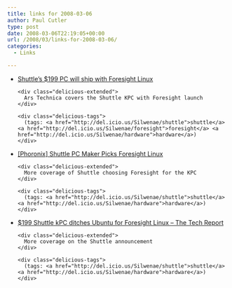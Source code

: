 ```yaml
---
title: links for 2008-03-06
author: Paul Cutler
type: post
date: 2008-03-06T22:19:05+00:00
url: /2008/03/links-for-2008-03-06/
categories:
  - Links

---
```

<ul class="delicious">
  <li>
    <div class="delicious-link">
      <a href="http://arstechnica.com/journals/linux.ars/2008/03/05/shuttles-199-pc-will-ship-with-foresight-linux">Shuttle&#8217;s $199 PC will ship with Foresight Linux</a>
    </div>
    
    <div class="delicious-extended">
      Ars Technica covers the Shuttle KPC with Foresight launch
    </div>
    
    <div class="delicious-tags">
      (tags: <a href="http://del.icio.us/Silwenae/shuttle">shuttle</a> <a href="http://del.icio.us/Silwenae/foresight">foresight</a> <a href="http://del.icio.us/Silwenae/hardware">hardware</a>)
    </div>
  </li>
  
  <li>
    <div class="delicious-link">
      <a href="http://www.phoronix.com/scan.php?page=news_item&#038;px=NjM3NQ">[Phoronix] Shuttle PC Maker Picks Foresight Linux</a>
    </div>
    
    <div class="delicious-extended">
      More coverage of Shuttle choosing Foresight for the KPC
    </div>
    
    <div class="delicious-tags">
      (tags: <a href="http://del.icio.us/Silwenae/shuttle">shuttle</a> <a href="http://del.icio.us/Silwenae/hardware">hardware</a>)
    </div>
  </li>
  
  <li>
    <div class="delicious-link">
      <a href="http://techreport.com/discussions.x/14278">$199 Shuttle kPC ditches Ubuntu for Foresight Linux &#8211; The Tech Report</a>
    </div>
    
    <div class="delicious-extended">
      More coverage on the Shuttle announcement
    </div>
    
    <div class="delicious-tags">
      (tags: <a href="http://del.icio.us/Silwenae/shuttle">shuttle</a> <a href="http://del.icio.us/Silwenae/hardware">hardware</a>)
    </div>
  </li>
</ul>